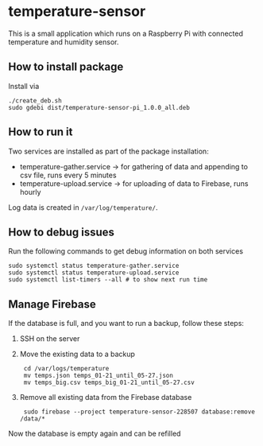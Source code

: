 # temperature-sensor

This is a small application which runs on a Raspberry Pi with connected temperature and humidity sensor.

## How to install package

Install via

	./create_deb.sh
	sudo gdebi dist/temperature-sensor-pi_1.0.0_all.deb

## How to run it

Two services are installed as part of the package installation:

* temperature-gather.service -> for gathering of data and appending to csv file, runs every 5 minutes
* temperature-upload.service -> for uploading of data to Firebase, runs hourly

Log data is created in `/var/log/temperature/`.

## How to debug issues

Run the following commands to get debug information on both services

	sudo systemctl status temperature-gather.service
	sudo systemctl status temperature-upload.service
	sudo systemctl list-timers --all # to show next run time

## Manage Firebase

If the database is full, and you want to run a backup, follow these steps:

1) SSH on the server
2) Move the existing data to a backup

		cd /var/logs/temperature
		mv temps.json temps_01-21_until_05-27.json
		mv temps_big.csv temps_big_01-21_until_05-27.csv

3) Remove all existing data from the Firebase database

		sudo firebase --project temperature-sensor-228507 database:remove /data/*

Now the database is empty again and can be refilled